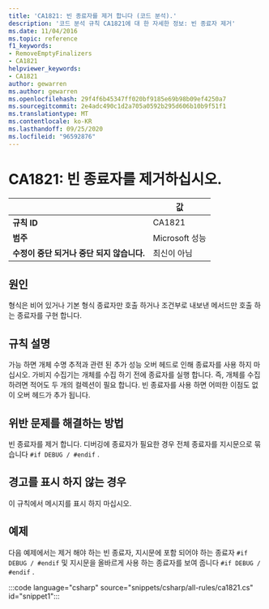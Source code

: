 ```yaml
---
title: 'CA1821: 빈 종료자를 제거 합니다 (코드 분석).'
description: '코드 분석 규칙 CA1821에 대 한 자세한 정보: 빈 종료자 제거'
ms.date: 11/04/2016
ms.topic: reference
f1_keywords:
- RemoveEmptyFinalizers
- CA1821
helpviewer_keywords:
- CA1821
author: gewarren
ms.author: gewarren
ms.openlocfilehash: 29f4f6b45347ff020bf9185e69b98b09ef4250a7
ms.sourcegitcommit: 2e4adc490c1d2a705a0592b295d606b10b9f51f1
ms.translationtype: MT
ms.contentlocale: ko-KR
ms.lasthandoff: 09/25/2020
ms.locfileid: "96592876"
---
```

# <a name="ca1821-remove-empty-finalizers"></a>CA1821: 빈 종료자를 제거하십시오.

| | 값 |
|-|-|
| **규칙 ID** |CA1821|
| **범주** |Microsoft 성능|
| **수정이 중단 되거나 중단 되지 않습니다.** |최신이 아님|

## <a name="cause"></a>원인

형식은 비어 있거나 기본 형식 종료자만 호출 하거나 조건부로 내보낸 메서드만 호출 하는 종료자를 구현 합니다.

## <a name="rule-description"></a>규칙 설명

가능 하면 개체 수명 추적과 관련 된 추가 성능 오버 헤드로 인해 종료자를 사용 하지 마십시오. 가비지 수집기는 개체를 수집 하기 전에 종료자를 실행 합니다. 즉, 개체를 수집 하려면 적어도 두 개의 컬렉션이 필요 합니다. 빈 종료자를 사용 하면 어떠한 이점도 없이 오버 헤드가 추가 됩니다.

## <a name="how-to-fix-violations"></a>위반 문제를 해결하는 방법

빈 종료자를 제거 합니다. 디버깅에 종료자가 필요한 경우 전체 종료자를 지시문으로 묶습니다 `#if DEBUG / #endif` .

## <a name="when-to-suppress-warnings"></a>경고를 표시 하지 않는 경우

이 규칙에서 메시지를 표시 하지 마십시오.

## <a name="example"></a>예제

다음 예제에서는 제거 해야 하는 빈 종료자, 지시문에 포함 되어야 하는 종료자 `#if DEBUG / #endif` 및 지시문을 올바르게 사용 하는 종료자를 보여 줍니다 `#if DEBUG / #endif` .

:::code language="csharp" source="snippets/csharp/all-rules/ca1821.cs" id="snippet1":::
